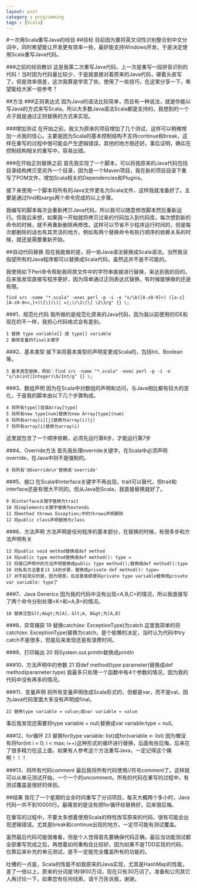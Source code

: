 ```yaml
---
layout: post
category : programming
tags : [Scala]
---
```


#一次用Scala重写Java的经验
##目标
目前因为要将英文词性识别整合到中文分词中，同时希望能让开发更有效率一些，最好能支持Windows开发，于是决定使用Scala重写Java代码。

###之前的经验教训
这是我第二次重写Java代码，上一次是重写一段拼音识别的代码！当时因为代码量比较少，于是就直接对着原来的Java代码，硬着头皮写了。但是效率很差，这次我算是学乖了些，使用了一些技巧，在这里分享一下，希望能给大家一些参考？

##方法
###正则表达式
因为Java的语法比较简单，而且有一种说法，就是你能以写Java的方式来写Scala。所以大多数Java语法Scala都是支持的，我想到的一个点子就是通过正则替换的方式来实现。

###增加测试
在开始之前，我又为原来的项目增加了几个测试，这样可以稍微增加一点我的信心。主要是因为Scala的基本控制结构不支持continue和break，这样在重写的过程中很可能会产生逻辑错误，其他的地方倒还好。事后证明，确实在控制结构相关的重写中，容易出错。

###在开始正则替换之前
首先我实现了一个脚本，可以将我原来的Java代码包括目录结构拷贝至另外一个目录，因为是一个Maven项目，我在新的项目目录下重写了POM文件，增加Scala相关的Dependencies和Plugins。

接下来使用一个脚本将所有的Java文件更名为Scala文件，这样我就准备好了。主要是通过find和xargs两个命令完成的以上步骤。

我编写的脚本每次会重新拷贝Java代码，所以我可以随意修改脚本然后重新运行。但我后来想，如果我一开始就将拷贝过来的代码加入到代码库，每次想到新的命令的时候，就不再重新删除再修改。这样可以节省不少程序运行时间的，但是每次都删除的话也有其灵活的地方，例如有两个替换命令有执行顺序的依赖关系的时候，就还是需要重新开始。

##自动代码替换
现在我能做的是，将一些Java语法替换成Scala语法。当然我没指望所有的Java程序都可以替换成Scala代码，虽然这并不是不可能的。

我使用如下Perl命令帮助我将原文件中的字符串直接进行替换，来达到我的目的。后来我发现直接写程序更好，因为简单通过正则表达式替换，有时候能够做的还是有限。
	
	find src -name "*.scala" -exec perl -p -i -e "s/\b([A-z0-9]+) ([a-z][A-z0-9<>,]+)\[\](\)| =|;)/\1\[\] \2\3/g" {} \;

###1、规范化代码
我所做的是规范化原来的Java代码，因为我以前使用的IDE和现在的不一样，我担心代码格式会有差别。
	
	1 替换 type variable[] 成 type[] variable
	2 删除变量的final关键字

###2、基本类型
接下来将基本类型的声明变更成Scala的，包括Int、Boolean等。
	
	3 基本类型替换，例如：find src -name "*.scala" -exec perl -p -i -e "s/\b(int|Integer)\b/Int/g" {} \;

###3、数组声明
因为在Scala中对数组的声明和访问，与Java相比都有较大的变化，于是我的脚本由以下几个步骤构成。

	4 将所有type[]变成Array[type]
	5 将所有new type[num]替换为new Array[type](num)
	6 将所有array[i][j]替换为array(i)(j)
	7 将所有array[i]替换为array(i)
这里就包含了一个顺序依赖，必须先运行第6步，才能运行第7步

###4、Override方法
首先我处理override关键字。在Scala中必须声明override，在Java中则不是强制的。
	
	8 将所有'@Override\n'替换成'override'
###5、接口
在Scala中interface关键字不再出现，trait可以替代，但trait和interface还是有很大不同的。但从Java到Scala，我直接替换就好了。

	9 将interface关键字替换为trait
	10 将implements关键字替换为extends
	11 将method throws Exception;中的throws声明删除
	12 将public class声明替换为class
###6、方法声明
方法声明是任何程序的基本部分，在替换的时候，有很多步和方法声明有关
	
	13 将public void method替换成def method
	14 将public type method替换成def method(): type =
	15 将接口声明中的方法声明替换成public type method();替换成def method():type
	16 对私有方法重复13 14的步骤，替换成private def method(): type=
	17 对不起观众的是，因为随意，在这里我顺便将private type variable替换成private var variable: type了

###7、Java Generics
因为我的代码中没有出现&lt;A,B,C&gt;的情况，所以我直接写了两个命令分别处理&lt;K&gt;和&lt;A,B&gt;的情况。

	18 替换泛型&lt;A&gt;为[A]，&lt;A, B&gt;为[A,B]

###8、异常捕获
	19 替换catch(ex: ExceptionType)为catch
这里我简单的将catch(ex: ExceptionType)替换为catch，是个偷懒的决定，当时认为代码中try catch不是很多，但是后来发现还是有浪费时间。

###9、打印输出
	20 将System.out.println替换成println

###10、方法声明中的参数
	21 将def method(type parameter)替换成def method(parameter:type)
我最多只处理一个函数中有4个参数的情况，因为我的代码中没有再多的情况。

###11、变量声明
将所有变量声明改成Scala形式的，但都是var，而不是val，因为Java代码里面大多没有声明成final。
	
	22 替换type variable = value;成var variable = value
事后我发现还需要将type variable = null;替换成var variable:type = null。

###12、for循环
	23 替换for(type variable: list)成for(variable <- list)
因为懒没有将for(int i = 0; i < max; i++)这种形式的循环进行替换，后面有些后悔，后来花了很多精力在这上面，如果有人参考这个方法重写Java，一定记得这个痛啊！！！

###13、将所有代码comment
最后我将所有代码使用//符号comment了。这样就可以从单元测试开始，一个一个的uncomment。所有的代码在重写的过程中，有测试覆盖是很好的体验。

##结果
我花了一个星期的业余时间重写了分词项目，每天大概两个多小时，Java代码一共不到10000行。最痛苦的是没有把for循环给替换好，后来很后悔。

在重写的过程中，不要太多想着使用Scala的特性改写原来的代码，很有可能会出现逻辑错误。尤其是break和continue出现的地方，一定尽可能有测试覆盖。

虽然最后代码可能很难看，但是个人觉得首先要确保代码正确，最后当功能测试都全部重写完成之后，再想着如何重构会比较好。因为如果不是TDD实现的代码，仅靠后来补充的单元测试，是不一定能完全覆盖所有的功能的。

吐槽的一点是，Scala的性能不如我原来的Java实现，尤其是HashMap的性能，差了一倍以上，原来的分词是1秒钟50万词，现在只有30万词了。准备和公司其它人再讨论一下，如果您有任何线索，请千万告诉我，谢谢。